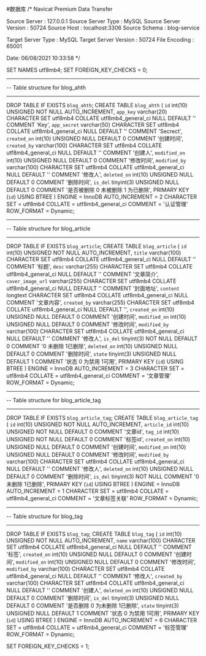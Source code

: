 #数据库
/*
 Navicat Premium Data Transfer

 Source Server         : 127.0.0.1
 Source Server Type    : MySQL
 Source Server Version : 50724
 Source Host           : localhost:3306
 Source Schema         : blog-service

 Target Server Type    : MySQL
 Target Server Version : 50724
 File Encoding         : 65001

 Date: 06/08/2021 10:33:58
*/

SET NAMES utf8mb4;
SET FOREIGN_KEY_CHECKS = 0;

-- ----------------------------
-- Table structure for blog_ahth
-- ----------------------------
DROP TABLE IF EXISTS `blog_ahth`;
CREATE TABLE `blog_ahth`  (
  `id` int(10) UNSIGNED NOT NULL AUTO_INCREMENT,
  `app_key` varchar(20) CHARACTER SET utf8mb4 COLLATE utf8mb4_general_ci NULL DEFAULT '' COMMENT 'Key',
  `app_secret` varchar(50) CHARACTER SET utf8mb4 COLLATE utf8mb4_general_ci NULL DEFAULT '' COMMENT 'Secrect',
  `created_on` int(10) UNSIGNED NULL DEFAULT 0 COMMENT '创建时间',
  `created_by` varchar(100) CHARACTER SET utf8mb4 COLLATE utf8mb4_general_ci NULL DEFAULT '' COMMENT '创建人',
  `modified_on` int(10) UNSIGNED NULL DEFAULT 0 COMMENT '修改时间',
  `modified_by` varchar(100) CHARACTER SET utf8mb4 COLLATE utf8mb4_general_ci NULL DEFAULT '' COMMENT '修改人',
  `deleted_on` int(10) UNSIGNED NULL DEFAULT 0 COMMENT '删除时间',
  `is_del` tinyint(3) UNSIGNED NULL DEFAULT 0 COMMENT '是否被删除 0 未被删除 1 为已删除',
  PRIMARY KEY (`id`) USING BTREE
) ENGINE = InnoDB AUTO_INCREMENT = 2 CHARACTER SET = utf8mb4 COLLATE = utf8mb4_general_ci COMMENT = '认证管理' ROW_FORMAT = Dynamic;

-- ----------------------------
-- Table structure for blog_article
-- ----------------------------
DROP TABLE IF EXISTS `blog_article`;
CREATE TABLE `blog_article`  (
  `id` int(10) UNSIGNED NOT NULL AUTO_INCREMENT,
  `title` varchar(100) CHARACTER SET utf8mb4 COLLATE utf8mb4_general_ci NULL DEFAULT '' COMMENT '标题',
  `desc` varchar(255) CHARACTER SET utf8mb4 COLLATE utf8mb4_general_ci NULL DEFAULT '' COMMENT '文章简介',
  `cover_image_url` varchar(255) CHARACTER SET utf8mb4 COLLATE utf8mb4_general_ci NULL DEFAULT '' COMMENT '封面地址',
  `content` longtext CHARACTER SET utf8mb4 COLLATE utf8mb4_general_ci NULL COMMENT '文章内容',
  `created_by` varchar(255) CHARACTER SET utf8mb4 COLLATE utf8mb4_general_ci NULL DEFAULT '',
  `created_on` int(10) UNSIGNED NULL DEFAULT 0 COMMENT '创建时间',
  `modified_on` int(10) UNSIGNED NULL DEFAULT 0 COMMENT '修改时间',
  `modified_by` varchar(100) CHARACTER SET utf8mb4 COLLATE utf8mb4_general_ci NULL DEFAULT '' COMMENT '修改人',
  `is_del` tinyint(3) NOT NULL DEFAULT 0 COMMENT '0 未删除 1已删除',
  `deleted_on` int(10) UNSIGNED NULL DEFAULT 0 COMMENT '删除时间',
  `state` tinyint(3) UNSIGNED NULL DEFAULT 1 COMMENT '状态 0 为禁用 1可用',
  PRIMARY KEY (`id`) USING BTREE
) ENGINE = InnoDB AUTO_INCREMENT = 3 CHARACTER SET = utf8mb4 COLLATE = utf8mb4_general_ci COMMENT = '文章管理' ROW_FORMAT = Dynamic;

-- ----------------------------
-- Table structure for blog_article_tag
-- ----------------------------
DROP TABLE IF EXISTS `blog_article_tag`;
CREATE TABLE `blog_article_tag`  (
  `id` int(10) UNSIGNED NOT NULL AUTO_INCREMENT,
  `article_id` int(10) UNSIGNED NOT NULL DEFAULT 0 COMMENT '文章id',
  `tag_id` int(10) UNSIGNED NOT NULL DEFAULT 0 COMMENT '标签id',
  `created_on` int(10) UNSIGNED NULL DEFAULT 0 COMMENT '创建时间',
  `modified_on` int(10) UNSIGNED NULL DEFAULT 0 COMMENT '修改时间',
  `modified_by` varchar(100) CHARACTER SET utf8mb4 COLLATE utf8mb4_general_ci NULL DEFAULT '' COMMENT '修改人',
  `deleted_on` int(10) UNSIGNED NULL DEFAULT 0 COMMENT '删除时间',
  `is_del` tinyint(3) NOT NULL COMMENT '0 未删除 1已删除',
  PRIMARY KEY (`id`) USING BTREE
) ENGINE = InnoDB AUTO_INCREMENT = 1 CHARACTER SET = utf8mb4 COLLATE = utf8mb4_general_ci COMMENT = '文章标签关联' ROW_FORMAT = Dynamic;

-- ----------------------------
-- Table structure for blog_tag
-- ----------------------------
DROP TABLE IF EXISTS `blog_tag`;
CREATE TABLE `blog_tag`  (
  `id` int(10) UNSIGNED NOT NULL AUTO_INCREMENT,
  `name` varchar(100) CHARACTER SET utf8mb4 COLLATE utf8mb4_general_ci NULL DEFAULT '' COMMENT '标签',
  `created_on` int(10) UNSIGNED NULL DEFAULT 0 COMMENT '创建时间',
  `modified_on` int(10) UNSIGNED NULL DEFAULT 0 COMMENT '修改时间',
  `modified_by` varchar(100) CHARACTER SET utf8mb4 COLLATE utf8mb4_general_ci NULL DEFAULT '' COMMENT '修改人',
  `created_by` varchar(100) CHARACTER SET utf8mb4 COLLATE utf8mb4_general_ci NULL DEFAULT '' COMMENT '创建人',
  `deleted_on` int(10) UNSIGNED NULL DEFAULT 0 COMMENT '删除时间',
  `is_del` tinyint(3) UNSIGNED NULL DEFAULT 0 COMMENT '是否删除 0 为未删除 1已删除',
  `state` tinyint(3) UNSIGNED NULL DEFAULT 1 COMMENT '状态 0 为禁用 1可用',
  PRIMARY KEY (`id`) USING BTREE
) ENGINE = InnoDB AUTO_INCREMENT = 6 CHARACTER SET = utf8mb4 COLLATE = utf8mb4_general_ci COMMENT = '标签管理' ROW_FORMAT = Dynamic;

SET FOREIGN_KEY_CHECKS = 1;
